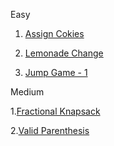 Easy

1. [Assign Cokies](https://leetcode.com/problems/assign-cookies/)

2. [Lemonade Change](https://leetcode.com/problems/lemonade-change/submissions/1600386370/)

3. [Jump Game - 1](https://leetcode.com/problems/jump-game/submissions/1604784656/)

 Medium 

 1.[Fractional Knapsack](https://www.geeksforgeeks.org/problems/fractional-knapsack-1587115620/1)

 2.[Valid Parenthesis](https://leetcode.com/problems/valid-parenthesis-string/submissions/1603612073/)
